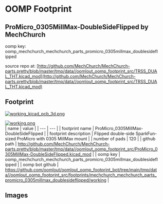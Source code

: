 # OOMP Footprint  
## ProMicro_0305MillMax-DoubleSideFlipped  by MechChurch  
  
oomp key: oomp_mechchurch_mechchurch_parts_promicro_0305millmax_doublesideflipped  
  
source repo at: [http://github.com/MechChurch/MechChurch-parts.pretty/blob/master/tmp/data//oomlout_oomp_footprint_src/TRSS_DUAL_THT.kicad_mod](http://github.com/MechChurch/MechChurch-parts.pretty/blob/master/tmp/data//oomlout_oomp_footprint_src/TRSS_DUAL_THT.kicad_mod)  
## Footprint  
  
[![working_kicad_pcb_3d.png](working_kicad_pcb_3d_600.png)](working_kicad_pcb_3d.png)  
  
[![working.png](working_600.png)](working.png)  
| name | value | 
| --- | --- | 
| footprint name | ProMicro_0305MillMax-DoubleSideFlipped | 
| footprint description | Flipped double-side SparkFun-sized ProMicro with 0305 MillMax mount | 
| number of pads | 120 | 
| github path | http://github.com/MechChurch/MechChurch-parts.pretty/blob/master/tmp/data//oomlout_oomp_footprint_src/ProMicro_0305MillMax-DoubleSideFlipped.kicad_mod | 
| oomp key | oomp_mechchurch_mechchurch_parts_promicro_0305millmax_doublesideflipped | 
| oomp bot github | https://github.com/oomlout/oomlout_oomp_footprint_bot/tree/main/tmp/data//oomlout_oomp_footprint_src/footprints/mechchurch_mechchurch_parts_promicro_0305millmax_doublesideflipped/working | 
## Images  
